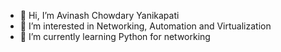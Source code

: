- 👋 Hi, I’m Avinash Chowdary Yanikapati
- 👀 I’m interested in Networking, Automation and Virtualization
- 🌱 I’m currently learning Python for networking

<!---
avinashyanikapati/avinashyanikapati is a ✨ special ✨ repository because its `README.md` (this file) appears on your GitHub profile.
You can click the Preview link to take a look at your changes.
--->
